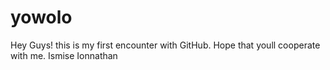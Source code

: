 # yowolo
Hey Guys! this is my first encounter with GitHub. Hope that youll cooperate with me. 
Ismise Ionnathan
